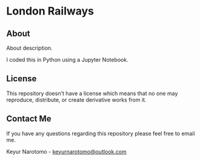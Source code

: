 # London Railways

## About

About description.

I coded this in Python using a Jupyter Notebook.

## License

This repository doesn't have a license which means that no one may reproduce, distribute, or create derivative works from it.

## Contact Me

If you have any questions regarding this repository please feel free to email me.

Keyur Narotomo - keyurnarotomo@outlook.com
